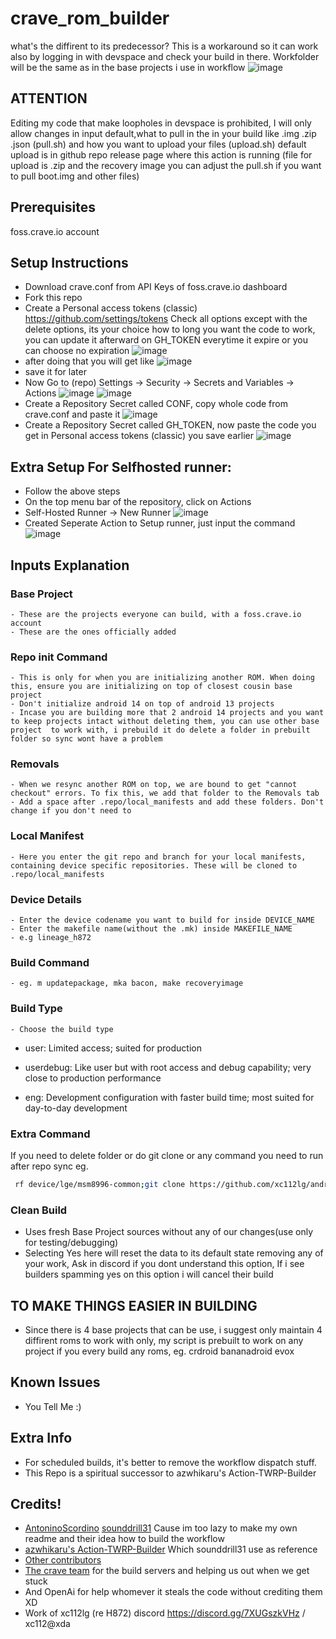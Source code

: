 # crave_rom_builder
what's the diffirent to its predecessor?
This is a workaround so it can work also by logging in with devspace and check your build in there.
Workfolder will be the same as in the base projects i use in workflow
![image](https://github.com/xc112lg/crave_rom_builder/assets/152837944/22442181-6d98-442c-8526-079f915adf8f)


## ATTENTION
  Editing my code that make loopholes in devspace is prohibited, I will only allow changes in input default,what to pull in the in your build like .img .zip .json (pull.sh) and how you want to upload your files (upload.sh) default upload is in github repo release page where this action is running (file for upload is .zip and the recovery image you can adjust the pull.sh if you want to pull boot.img and other files)
## Prerequisites 
foss.crave.io account

## Setup Instructions
- Download crave.conf from API Keys of foss.crave.io dashboard
- Fork this repo
- Create a Personal access tokens (classic) https://github.com/settings/tokens Check all options except with the delete options, its your choice how to long you want the code to work, you can update it afterward on GH_TOKEN everytime it expire or you can choose no expiration
![image](https://github.com/xc112lg/crave_rom_builder/assets/152837944/251bc3d7-18bf-4412-abec-132aeefc90c5)
- after doing that you will get like ![image](https://github.com/xc112lg/crave_rom_builder/assets/152837944/087e06fb-950f-42f4-8500-c0113c10e4cd)
- save it for later
- Now Go to (repo) Settings -> Security -> Secrets and Variables -> Actions
![image](https://github.com/xc112lg/crave_rom_builder/assets/152837944/c81649a8-e137-4bc0-ad00-597d2e8889ca)
![image](https://github.com/xc112lg/crave_rom_builder/assets/152837944/b379c8a1-8176-4052-b727-3f58e4949fbb)
- Create a Repository Secret called CONF, copy whole code from crave.conf and paste it
![image](https://github.com/xc112lg/crave_rom_builder/assets/152837944/92280323-c448-4e79-bac3-12e4fbb94f9e)
- Create a Repository Secret called GH_TOKEN, now paste the code you get in Personal access tokens (classic) you save earlier
![image](https://github.com/xc112lg/crave_rom_builder/assets/152837944/087e06fb-950f-42f4-8500-c0113c10e4cd)

## Extra Setup For Selfhosted runner:
- Follow the above steps
- On the top menu bar of the repository, click on Actions
- Self-Hosted Runner -> New Runner
![image](https://github.com/sounddrill31/crave_aosp_builder/assets/84176052/31cdc938-c421-498b-a61b-6b79992ce1ba)
- Created Seperate Action to Setup runner, just input the command 
![image](https://github.com/xc112lg/crave_rom_builder/assets/152837944/1709f519-372a-42df-8397-ae52f5344a62)
## Inputs Explanation
### Base Project
    - These are the projects everyone can build, with a foss.crave.io account
    - These are the ones officially added
### Repo init Command
    - This is only for when you are initializing another ROM. When doing this, ensure you are initializing on top of closest cousin base project
    - Don't initialize android 14 on top of android 13 projects
    - Incase you are building more that 2 android 14 projects and you want to keep projects intact without deleting them, you can use other base project  to work with, i prebuild it do delete a folder in prebuilt folder so sync wont have a problem
### Removals
    - When we resync another ROM on top, we are bound to get "cannot checkout" errors. To fix this, we add that folder to the Removals tab
    - Add a space after .repo/local_manifests and add these folders. Don't change if you don't need to
### Local Manifest
    - Here you enter the git repo and branch for your local manifests, containing device specific repositories. These will be cloned to .repo/local_manifests
### Device Details
    - Enter the device codename you want to build for inside DEVICE_NAME
    - Enter the makefile name(without the .mk) inside MAKEFILE_NAME
    - e.g lineage_h872
### Build Command
    - eg. m updatepackage, mka bacon, make recoveryimage
### Build Type
    - Choose the build type
- user:  Limited access; suited for production

- userdebug:  Like user but with root access and debug capability; very close to production performance

- eng:  Development configuration with faster build time; most suited for day-to-day development
### Extra Command
  If you need to delete folder or do git clone or any command you need to run after repo sync eg.
   ```bash 
    rf device/lge/msm8996-common;git clone https://github.com/xc112lg/android_device_lge_msm8996-common -b evo4 device/lge/msm8996-common
   ```
### Clean Build
  - Uses fresh Base Project sources without any of our changes(use only for testing/debugging)
  - Selecting Yes here will reset the data to its default state removing any of your work, Ask in discord if you dont understand this option, If i see builders spamming yes on this option i will cancel their build
## TO MAKE THINGS EASIER IN BUILDING
  - Since there is 4 base projects that can be use, i suggest only maintain 4 diffirent roms to work with only, my script is prebuilt to work on any project if you every build any roms, eg. crdroid bananadroid evox

## Known Issues
  - You Tell Me :)
## Extra Info
  - For scheduled builds, it's better to remove the workflow dispatch stuff.
  - This Repo is a spiritual successor to azwhikaru's Action-TWRP-Builder
## Credits!
  - [AntoninoScordino](https://github.com/AntoninoScordino) [sounddrill31](https://github.com/sounddrill31) Cause im too lazy to make my own readme and their idea how to build the workflow
  - [azwhikaru's Action-TWRP-Builder](https://github.com/azwhikaru/Action-TWRP-Builder) Which sounddrill31 use as reference
  - [Other contributors](https://github.com/xc112lg/crave_rom_builder/graphs/contributors)
  - [The crave team](https://github.com/accupara) for the build servers and helping us out when we get stuck
  - And OpenAi for help whomever it steals the code without crediting them XD
  - Work of xc112lg (re H872) discord https://discord.gg/7XUGszkVHz / xc112@xda
